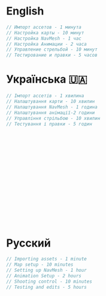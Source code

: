 # English
``` csharp
// Импорт ассетов - 1 минута
// Настройка карты - 10 минут
// Настройка NavMesh - 1 час
// Настройка Анимации - 2 часа
// Управление стрельбой - 10 минут
// Тестирование и правки - 5 часов
```

# Українська 🇺🇦
``` csharp
// Імпорт ассетів - 1 хвилина
// Налаштування карти - 10 хвилин
// Налаштування NavMesh - 1 година
// Налаштування анімації-2 години
// Управління стрільбою - 10 хвилин
// Тестування і правки - 5 годин
```

<br >
<br >
<br >
<br >
<br >
<br >
<br >
<br >
<br >
<br >
<br >
<br >
<br >
<br >

# Русский
``` csharp
// Importing assets - 1 minute
// Map setup - 10 minutes
// Setting up NavMesh - 1 hour
// Animation Setup - 2 hours
// Shooting control - 10 minutes
// Testing and edits - 5 hours
```